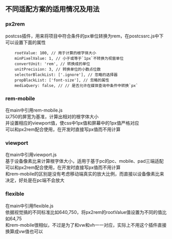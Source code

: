 ## 不同适配方案的适用情况及用法

### px2rem
postcss插件，用来将项目中符合条件的px单位转换为rem，在postcssrc.js中下可以设置下面的属性
```
    rootValue: 100, // 用于计算的根字体大小
    minPixelValue: 1, // 小于或等于`1px`不转换为视窗单位
    convertUnit: 'rem', // 转换成的单位
    unitPrecision: 3, // 转换单位的小数点位数
    selectorBlackList: ['.ignore'], // 忽略的选择器
    propBlackList: ['font-size'], // 忽略的属性
    mediaQuery: false, // // 是否允许在媒体查询中条件中转换`px`
```

### rem-mobile
在main中引用rem-mobile.js  
以750的屏宽为基准，计算出相对的根字体大小  
并设置相应的viewport值，使css中1px值和屏幕中的1px值严格对应  
可以和px2rem配合使用，在开发时直接写px值而不用计算  

### viewport
在main中引用viewport.js  
基于设备像素比来计算根字体大小，适用于基于pc的pc、mobile、pad三端适配  
可以和px2rem配合使用，在开发时直接写px值而不用计算  
和rem-mobile的区别是没有考虑移动端真实的放大比例，而直接以设备像素比来决定，好处是在pc端不会放大  

### flexible
在main中引用flexible.js  
依据视觉搞的不同标准比如640,750，将px2rem的rootValue值设置为不同的值比如64,75  
和rem-mobile很相似，不过是为了和vw和vh一一对应，实际上不用这个插件直接换算成vw值也可以  
